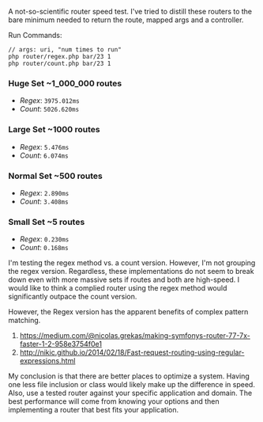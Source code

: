 A not-so-scientific router speed test. I've tried to distill these routers to the bare minimum needed to return the route, mapped args and a controller.

Run Commands:

```
// args: uri, "num times to run"
php router/regex.php bar/23 1
php router/count.php bar/23 1
```

### Huge Set ~1_000_000 routes

- *Regex*: `3975.012ms`
- *Count*: `5026.620ms`

### Large Set ~1000 routes

- *Regex*: `5.476ms`
- *Count*: `6.074ms`

### Normal Set ~500 routes

- *Regex*: `2.890ms`
- *Count*: `3.408ms`

### Small Set ~5 routes

- *Regex*: `0.230ms`
- *Count*: `0.168ms`

I'm testing the regex method vs. a count version. However, I'm not grouping the regex version. Regardless, these implementations do not seem to break down even with more massive sets if routes and both are high-speed. I would like to think a complied router using the regex method would significantly outpace the count version.

However, the Regex version has the apparent benefits of complex pattern matching.

1) https://medium.com/@nicolas.grekas/making-symfonys-router-77-7x-faster-1-2-958e3754f0e1
2) http://nikic.github.io/2014/02/18/Fast-request-routing-using-regular-expressions.html

My conclusion is that there are better places to optimize a system. Having one less file inclusion or class would likely make up the difference in speed. Also, use a tested router against your specific application and domain. The best performance will come from knowing your options and then implementing a router that best fits your application.